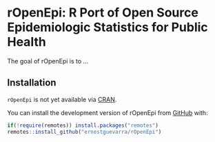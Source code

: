 
<!-- README.md is generated from README.Rmd. Please edit that file -->

# rOpenEpi: R Port of Open Source Epidemiologic Statistics for Public Health

<!-- badges: start -->

<!-- badges: end -->

The goal of rOpenEpi is to …

## Installation

`rOpenEpi` is not yet available via [CRAN](https://CRAN.R-project.org).

You can install the development version of rOpenEpi from
[GitHub](https://github.com/ernestguevarra/rOpenEpi) with:

``` r
if(!require(remotes)) install.packages("remotes")
remotes::install_github("ernestguevarra/rOpenEpi")
```

<!---
You can install the released version of rOpenEpi from [CRAN](https://CRAN.R-project.org) with:

``` r
install.packages("rOpenEpi")
```
--->
